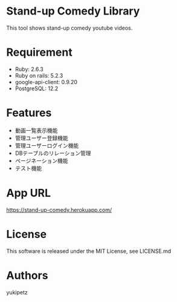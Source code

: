 # Stand-up Comedy Library

This tool shows stand-up comedy youtube videos.

# Requirement
- Ruby: 2.6.3
- Ruby on rails: 5.2.3
- google-api-client: 0.9.20
- PostgreSQL: 12.2

# Features
- 動画一覧表示機能
- 管理ユーザー登録機能
- 管理ユーザーログイン機能
- DBテーブルのリレーション管理
- ページネーション機能
- テスト機能

# App URL
https://stand-up-comedy.herokuapp.com/

# License
This software is released under the MIT License, see LICENSE.md

# Authors
yukipetz
